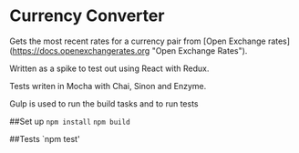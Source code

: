 # Currency Converter
Gets the most recent rates for a currency pair from [Open Exchange rates] (https://docs.openexchangerates.org "Open Exchange Rates").

Written as a spike to test out using React with Redux. 

Tests writen in Mocha with Chai, Sinon and Enzyme.

Gulp is used to run the build tasks and to run tests

##Set up
`npm install`
`npm build`

##Tests
`npm test'
